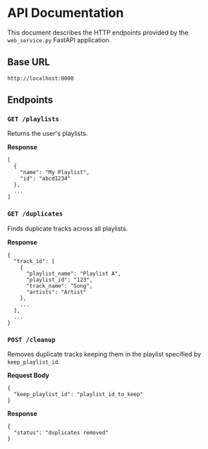 # API Documentation

This document describes the HTTP endpoints provided by the `web_service.py` FastAPI application.

## Base URL

```
http://localhost:8000
```

## Endpoints

### `GET /playlists`

Returns the user's playlists.

**Response**

```
[
  {
    "name": "My Playlist",
    "id": "abcd1234"
  },
  ...
]
```

### `GET /duplicates`

Finds duplicate tracks across all playlists.

**Response**

```
{
  "track_id": [
    {
      "playlist_name": "Playlist A",
      "playlist_id": "123",
      "track_name": "Song",
      "artists": "Artist"
    },
    ...
  ],
  ...
}
```

### `POST /cleanup`

Removes duplicate tracks keeping them in the playlist specified by `keep_playlist_id`.

**Request Body**

```
{
  "keep_playlist_id": "playlist_id_to_keep"
}
```

**Response**

```
{
  "status": "duplicates removed"
}
```
